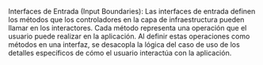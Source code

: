 Interfaces de Entrada (Input Boundaries): Las interfaces de entrada definen los métodos que los controladores en la capa de infraestructura pueden llamar en los interactores. Cada método representa una operación que el usuario puede realizar en la aplicación. Al definir estas operaciones como métodos en una interfaz, se desacopla la lógica del caso de uso de los detalles específicos de cómo el usuario interactúa con la aplicación.